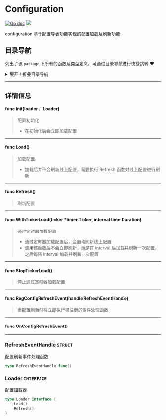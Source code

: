 # Configuration

[![Go doc](https://img.shields.io/badge/go.dev-reference-brightgreen?logo=go&logoColor=white&style=flat)](https://pkg.go.dev/github.com/kercylan98/minotaur)
![](https://img.shields.io/badge/Email-kercylan@gmail.com-green.svg?style=flat)

configuration 基于配置导表功能实现的配置加载及刷新功能


## 目录导航
列出了该 `package` 下所有的函数及类型定义，可通过目录导航进行快捷跳转 ❤️
<details>
<summary>展开 / 折叠目录导航</summary>


> 包级函数定义

|函数名称|描述
|:--|:--
|[Init](#Init)|配置初始化
|[Load](#Load)|加载配置
|[Refresh](#Refresh)|刷新配置
|[WithTickerLoad](#WithTickerLoad)|通过定时器加载配置
|[StopTickerLoad](#StopTickerLoad)|停止通过定时器加载配置
|[RegConfigRefreshEvent](#RegConfigRefreshEvent)|当配置刷新时将立即执行被注册的事件处理函数
|[OnConfigRefreshEvent](#OnConfigRefreshEvent)|暂无描述...


> 类型定义

|类型|名称|描述
|:--|:--|:--
|`STRUCT`|[RefreshEventHandle](#struct_RefreshEventHandle)|配置刷新事件处理函数
|`INTERFACE`|[Loader](#struct_Loader)|配置加载器

</details>


***
## 详情信息
#### func Init(loader ...Loader)
<span id="Init"></span>
> 配置初始化
>   - 在初始化后会立即加载配置

***
#### func Load()
<span id="Load"></span>
> 加载配置
>   - 加载后并不会刷新线上配置，需要执行 Refresh 函数对线上配置进行刷新

***
#### func Refresh()
<span id="Refresh"></span>
> 刷新配置

***
#### func WithTickerLoad(ticker *timer.Ticker, interval time.Duration)
<span id="WithTickerLoad"></span>
> 通过定时器加载配置
>   - 通过定时器加载配置后，会自动刷新线上配置
>   - 调用该函数后不会立即刷新，而是在 interval 后加载并刷新一次配置，之后每隔 interval 加载并刷新一次配置

***
#### func StopTickerLoad()
<span id="StopTickerLoad"></span>
> 停止通过定时器加载配置

***
#### func RegConfigRefreshEvent(handle RefreshEventHandle)
<span id="RegConfigRefreshEvent"></span>
> 当配置刷新时将立即执行被注册的事件处理函数

***
#### func OnConfigRefreshEvent()
<span id="OnConfigRefreshEvent"></span>

***
<span id="struct_RefreshEventHandle"></span>
### RefreshEventHandle `STRUCT`
配置刷新事件处理函数
```go
type RefreshEventHandle func()
```
<span id="struct_Loader"></span>
### Loader `INTERFACE`
配置加载器
```go
type Loader interface {
	Load()
	Refresh()
}
```
